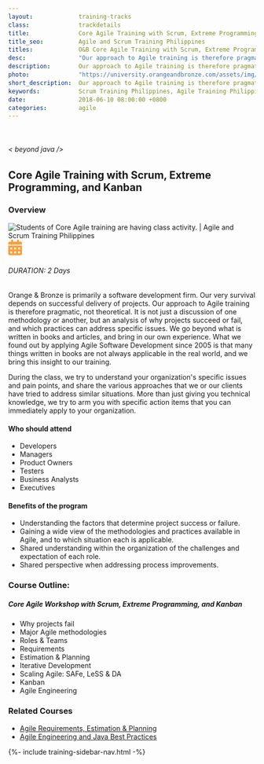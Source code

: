 ```yaml
---
layout:             training-tracks
class:              trackdetails
title:              Core Agile Training with Scrum, Extreme Programming, and Kanban
title_seo:          Agile and Scrum Training Philippines
titles:             O&B Core Agile Training with Scrum, Extreme Programming, and Kanban
desc:               "Our approach to Agile training is therefore pragmatic, not theoretical. It is not just a discussion of one methodology or another, but an analysis of why projects succeed or fail, and which practices can address specific issues."
description:        Our approach to Agile training is therefore pragmatic, not theoretical. It is not just a discussion of one methodology or another, but an analysis of why projects succeed or fail, and which practices can address specific issues.
photo:              "https://university.orangeandbronze.com/assets/img/CoreAgileWorkshopWithScrumExtremeProgrammingAndKanban-FBLinkPostPhoto.png"
short_description:  Our approach to Agile training is therefore pragmatic, not theoretical. It is not just a discussion of one methodology or another, but an analysis of why projects succeed or fail, and which practices can address specific issues.
keywords:           Scrum Training Philippines, Agile Training Philippines, Agile Classes Philippines, Agile Course Philippines, Business Analysis Training Philippines, Scrum Training Manila,  Agile Philippines, Scrum and Agile Training Philippines
date:               2018-06-10 08:00:00 +0800
categories:         agile
---
```

<div class="section-content">
    <div class="container-fluid auto-1110">
        <div class="row">
            <div class="col">
                <div class="panel-content">
                    <div class="title-section">
                        <img src="{{ "assets/img/title-software.png" | relative_url }}" alt="">
                        <div class="title">
                            <h6>
                                < beyond java />
                            </h6>
                            <h2>Core Agile Training with Scrum, Extreme Programming, and Kanban</h2>
                        </div>
                    </div>
                    <div class="row" data-sticky-container>
                        <div class="track-panel">
                            <div class="track-content">
                                <section id="overview">
                                    <h3>Overview</h3>
                                    <img class="mb30 img-fluid" src="{{ "assets/img/CoreAgileWorkshopWithScrumExtremeProgrammingAndKanban-cover.png" | relative_url }}" alt="Students of Core Agile training are having class activity. | Agile and Scrum Training Philippines">
                                    <div class="track-details">
                                        <div class="details mr40">
                                            <img src="/assets/img/ico-calendar.svg" alt="">
                                            <h6>DURATION: 2 Days</h6>
                                        </div>
                                    </div>
                                    <p>Orange & Bronze is primarily a software development firm. Our very survival depends on successful delivery of projects. Our approach to Agile training is therefore pragmatic, not theoretical. It is not just a discussion of one methodology or another, but an analysis of why projects succeed or fail, and which practices can address specific issues. We go beyond what is written in books and articles, and bring in our own experience. What we found out by applying Agile Software Development since 2005 is that many things written in books are not always applicable in the real world, and we bring this insight to our training.</p>
                                    <p>During the class, we try to understand your organization's specific issues and pain points, and share the various approaches that we or our clients have tried to address similar situations. More than just giving you technical knowledge, we try to arm you with specific action items that you can immediately apply to your organization.</p>
                                    <h4>Who should attend</h4>
                                    <ul>
                                    <li>Developers</li>
                                    <li>Managers</li>
                                    <li>Product Owners</li>
                                    <li>Testers</li>
                                    <li>Business Analysts</li>
                                    <li>Executives</li>
                                    </ul>
                                    <h4>Benefits of the program</h4>
                                    <ul>
                                    <li>Understanding the factors that determine project success or failure.</li>
                                    <li>Gaining a wide view of the methodologies and practices available in Agile, and to which situation each is applicable.</li>
                                    <li>Shared understanding within the organization of the challenges and expectation of each role.</li>
                                    <li>Shared perspective when addressing process improvements.</li>
                                    </ul>
                                </section>
                                <section id="topic-outline">
                                    <h3>
                                        Course Outline:
                                    </h3>
                                    <h5 class="course-title">Core Agile Workshop with Scrum, Extreme Programming, and Kanban</h5>
                                    <ul class="course-outline">
                                    <li>Why projects fail</li>
                                    <li>Major Agile methodologies</li>
                                    <li>Roles &amp; Teams</li>
                                    <li>Requirements</li>
                                    <li>Estimation &amp; Planning</li>
                                    <li>Iterative Development</li>
                                    <li>Scaling Agile: SAFe, LeSS &amp; DA</li>
                                    <li>Kanban</li>
                                    <li>Agile Engineering</li>
                                    </ul>
                                </section>
                                <section>
                                    <h3>Related Courses</h3>
                                    <ul class="course-outline">
                                        <li><a href="/agile/agile-erp/" target="_blank">Agile Requirements, Estimation & Planning</a></li>
                                        <li><a href="/java/agile-engineering/" target="_blank">Agile Engineering and Java Best Practices</a></li>
                                    </ul>
                                </section>
                                <!-- <section id="faq">
                                    <h3>Frequently Asked Questions</h3>
                                    <div class="faq-list" id="accordion">
                                        <a class="faq-card">
                                            <div class="faq-header collapsed" id="heading-1" data-toggle="collapse" data-target="#collapse-1" aria-expanded="true" aria-controls="collapse-1">
                                                <h4 class="title">
                                                    What are the prerequisites needed before I take this training track?
                                                </h4>
                                                <img src="{{ "assets/img/ico-chevron-down.svg" | relative_url }}" alt="" class="ico">
                                            </div>
                                            <div id="collapse-1" class="collapse faq-body" aria-labelledby="heading-1" data-parent="#accordion">
                                                <div class="content">
                                                    <p>
                                                        None.
                                                    </p>
                                                </div>
                                            </div>
                                        </a>
                                        <a class="faq-card">
                                            <div class="faq-header collapsed" id="heading-2" data-toggle="collapse" aria-expanded="false" data-target="#collapse-2" aria-controls="collapse-2">
                                                <h4 class="title">
                                                    What skills should I expect to possess at the end of the course?
                                                </h4>
                                                <img src="{{ "assets/img/ico-chevron-down.svg" | relative_url }}" alt="" class="ico">
                                            </div>
                                            <div id="collapse-2" class="collapse faq-body" aria-labelledby="heading-2" data-parent="#accordion">
                                                <div class="content">
                                                    <p>
                                                       Learn basic installation and creating creating databases and collections.
                                                    </p>
                                                </div>
                                            </div>
                                        </a>
                                    </div>
                                </section> -->
                            </div>
                            {%- include training-sidebar-nav.html -%}
                        </div>
                    </div>
                </div>
            </div>
        </div>
    </div>
</div>
